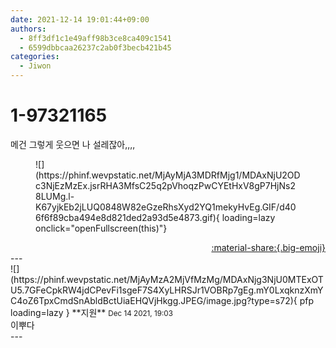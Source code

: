 ```yaml
---
date: 2021-12-14 19:01:44+09:00
authors:
  - 8ff3df1c1e49aff98b3ce8ca409c1541
  - 6599dbbcaa26237c2ab0f3becb421b45
categories:
  - Jiwon
---
```


# 1-97321165

<div class="post-container" markdown="1">
<div class="content-container md-sidebar__scrollwrap" markdown="1">

메건 그렇게 웃으면 나 설레잖아,,,,
<figure markdown="1">
![](https://phinf.wevpstatic.net/MjAyMjA3MDRfMjg1/MDAxNjU2ODc3NjEzMzEx.jsrRHA3MfsC25q2pVhoqzPwCYEtHxV8gP7HjNs28LUMg.l-K67yjkEb2jLUQ0848W82eGzeRhsXyd2YQ1mekyHvEg.GIF/d406f6f89cba494e8d821ded2a93d5e4873.gif){ loading=lazy onclick="openFullscreen(this)"}
</figure>


</div>
</div>

<div style="text-align: right;" markdown="1">
<a href="https://weverse.io/fromis9/fanpost/1-97321165" style="text-align: right;">:material-share:{.big-emoji}</a>
</div>
---

<div class="comments-container md-sidebar__scrollwrap" markdown="1">
<div class="comment" markdown="1">
<div class='id-container' markdown="1">
![](https://phinf.wevpstatic.net/MjAyMzA2MjVfMzMg/MDAxNjg3NjU0MTExOTU5.7GFeCpkRW4jdCPevFi1sgeF7S4XyLHRSJr1VOBRp7gEg.mY0LxqknzXmYC4oZ6TpxCmdSnAbldBctUiaEHQVjHkgg.JPEG/image.jpg?type=s72){ pfp loading=lazy }
**<span class="artist">지원</span>** <small>Dec 14 2021, 19:03</small><br>
</div>
<div class='comment-body' markdown="1">
이뿌다
</div>
</div>
</div>
---
